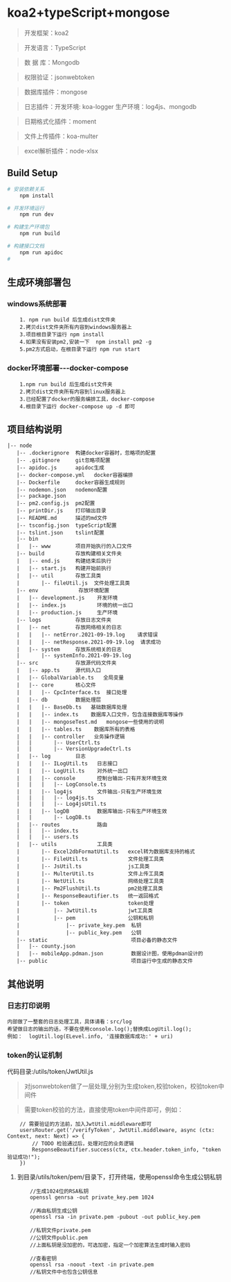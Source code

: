 # koa2+typeScript+mongose

> 开发框架：koa2

> 开发语言：TypeScript

> 数 据 库：Mongodb

> 权限验证：jsonwebtoken

> 数据库插件：mongose

> 日志插件：开发环境: koa-logger    生产环境：log4js、mongodb

> 日期格式化插件：moment

> 文件上传插件：koa-multer

> excel解析插件：node-xlsx

## Build Setup

``` bash
# 安装依赖关系
    npm install

# 开发环境运行
    npm run dev

# 构建生产环境包
    npm run build

# 构建接口文档
    npm run apidoc
# 
```
## 生成环境部署包
### windows系统部署
```
    1. npm run build 后生成dist文件夹
    2.拷贝dist文件夹所有内容到windows服务器上
    3.项目根目录下运行 npm install
    4.如果没有安装pm2,安装一下  npm install pm2 -g
    5.pm2方式启动，在根目录下运行 npm run start
```
### docker环境部署---docker-compose
```
    1.npm run build 后生成dist文件夹
    2.拷贝dist文件夹所有内容到linux服务器上
    3.已经配置了docker的服务编排工具，docker-compose
    4.根目录下运行 docker-compose up -d 即可
```
## 项目结构说明
  ```
 |-- node
     |-- .dockerignore  构建docker容器时，忽略项的配置
     |-- .gitignore     git忽略项配置
     |-- apidoc.js      apidoc生成
     |-- docker-compose.yml   docker容器编排
     |-- Dockerfile     docker容器生成规则
     |-- nodemon.json   nodemon配置
     |-- package.json   
     |-- pm2.config.js  pm2配置
     |-- printDir.js    打印输出目录
     |-- README.md      描述的md文件
     |-- tsconfig.json  typeScript配置
     |-- tslint.json    tslint配置
     |-- bin            
     |   |-- www        项目开始执行的入口文件
     |-- build          存放构建相关文件夹
     |   |-- end.js     构建结束后执行
     |   |-- start.js   构建开始前执行
     |   |-- util       存放工具类
     |       |-- fileUtil.js  文件处理工具类
     |-- env             存放环境配置
     |   |-- development.js    开发环境
     |   |-- index.js          环境的统一出口
     |   |-- production.js     生产环境
     |-- logs           存放日志文件夹
     |   |-- net        存放网络相关的日志
     |   |   |-- netError.2021-09-19.log    请求错误
     |   |   |-- netResponse.2021-09-19.log  请求成功
     |   |-- system     存放系统相关的日志
     |       |-- systemInfo.2021-09-19.log
     |-- src            存放源代码文件夹
     |   |-- app.ts     源代码入口
     |   |-- GlobalVariable.ts   全局变量
     |   |-- core       核心文件
     |   |   |-- CpcInterface.ts  接口处理
     |   |-- db         数据处理层
     |   |   |-- BaseDb.ts   基础数据库处理
     |   |   |-- index.ts    数据库入口文件，包含连接数据库等操作
     |   |   |-- mongoseTest.md   mongose一些使用的说明
     |   |   |-- tables.ts    数据库所有的表格
     |   |   |-- controller   业务操作逻辑
     |   |       |-- UserCtrl.ts   
     |   |       |-- VersionUpgradeCtrl.ts
     |   |-- log        日志
     |   |   |-- ILogUtil.ts   日志接口
     |   |   |-- LogUtil.ts    对外统一出口
     |   |   |-- console       控制台输出-只有开发环境生效
     |   |   |   |-- LogConsole.ts
     |   |   |-- log4js        文件输出-只有生产环境生效
     |   |   |   |-- log4js.ts
     |   |   |   |-- Log4jsUtil.ts
     |   |   |-- logDB         数据库输出-只有生产环境生效
     |   |       |-- LogDB.ts
     |   |-- routes            路由
     |   |   |-- index.ts
     |   |   |-- users.ts
     |   |-- utils             工具类
     |       |-- Excel2dbFormatUtil.ts   excel转为数据库支持的格式
     |       |-- FileUtil.ts             文件处理工具类
     |       |-- JsUtil.ts               js工具类
     |       |-- MulterUtil.ts           文件上传工具类  
     |       |-- NetUtil.ts              网络处理工具类
     |       |-- Pm2FlushUtil.ts         pm2处理工具类
     |       |-- ResponseBeautifier.ts   统一返回格式
     |       |-- token                   token处理
     |           |-- JwtUtil.ts          jwt工具类
     |           |-- pem                 公钥和私钥
     |               |-- private_key.pem  私钥
     |               |-- public_key.pem   公钥
     |-- static                           项目必备的静态文件
     |   |-- county.json
     |   |-- mobileApp.pdman.json         数据设计图，使用pdman设计的
     |-- public                           项目运行中生成的静态文件
  ```
  
  
## 其他说明

### 日志打印说明
    内部做了一整套的日志处理工具，具体请看：src/log
    希望做日志的输出的话，不要在使用console.log();替换成LogUtil.log();
    例如：  logUtil.log(ELevel.info, '连接数据库成功:' + uri)
### token的认证机制
代码目录:/utils/token/JwtUtil.js
> 对jsonwebtoken做了一层处理,分别为生成token,校验token，校验token中间件

> 需要token校验的方法，直接使用token中间件即可，例如：

```
    // 需要验证的方法前，加入JwtUtil.middleware即可
    usersRouter.get('/verifyToken', JwtUtil.middleware, async (ctx: Context, next: Next) => {
        // TODO 检验通过后，处理对应的业务逻辑
        ResponseBeautifier.success(ctx, ctx.header.token_info, "token验证成功!");
    })
```

1. 到目录/utils/token/pem/目录下，打开终端，使用openssl命令生成公钥私钥
    ```sudo
        //生成1024位的RSA私钥
        openssl genrsa -out private_key.pem 1024
        
        //再由私钥生成公钥
        openssl rsa -in private.pem -pubout -out public_key.pem
        
        //私钥文件private.pem
        //公钥文件public.pem
        //上面私钥是没加密的，可选加密，指定一个加密算法生成时输入密码
        
        //查看密钥
        openssl rsa -noout -text -in private.pem
        //私钥文件中也包含公钥信息